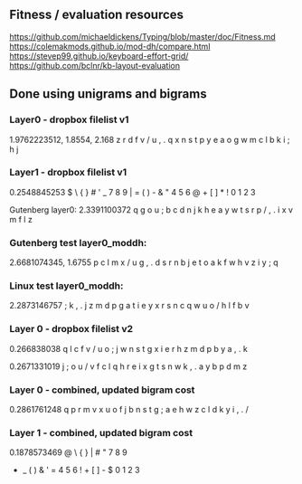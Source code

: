 ## Fitness / evaluation resources
https://github.com/michaeldickens/Typing/blob/master/doc/Fitness.md
https://colemakmods.github.io/mod-dh/compare.html
https://stevep99.github.io/keyboard-effort-grid/
https://github.com/bclnr/kb-layout-evaluation

## Done using unigrams and bigrams
### Layer0 - dropbox filelist v1
1.9762223512, 1.8554, 2.168
z r d f v / u , . q
x n s t p y e a o g
w m c l b k i ; h j

### Layer1 - dropbox filelist v1
0.2548845253
$ \ { } # ' _ 7 8 9
| = ( ) - & " 4 5 6
@ + [ ] * ! 0 1 2 3

Gutenberg layer0:
2.3391100372
q g o u ; b c d n j
k h e a y w t s r p
/ , . i x v m f l z

### Gutenberg test layer0_moddh:
2.6681074345, 1.6755
p c l m x / u g , .
d s r n b j e t o a
k f w h v z i y ; q

### Linux test layer0_moddh:
2.2873146757
; k , . j z m d p g
a t i e y x r s n c
q w u o / h l f b v

### Layer 0 - dropbox filelist v2
0.266838038
q l c f v / u o ; j
w n s t g x i e r h
z m d p b y a , . k

0.2671331019
j ; o u / v f c l q
h r e i x g t s n w
k , . a y b p d m z

### Layer 0 - combined, updated bigram cost
0.2861761248
q p r m v x u o f j
b n s t g ; a e h w
z c l d k y i , . /

### Layer 1 - combined, updated bigram cost
0.1878573469
@ \ { } | # " 7 8 9
* _ ( ) & ' = 4 5 6
! + [ ] - $ 0 1 2 3


